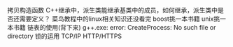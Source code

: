 拷贝构造函数
C++继承中，派生类能继承基类中的成员，如何继承，派生类中是否还需要定义？
菜鸟教程中的linux相关知识还没看完
boost挑一本书籍
unix挑一本书籍
链表的使用(背下来)
g++.exe: error: CreateProcess: No such file or directory
锁的运用
TCP/IP
HTTP/HTTPS
